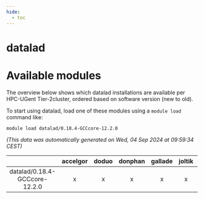 ```yaml
---
hide:
  - toc
---
```


datalad
=======

# Available modules


The overview below shows which datalad installations are available per HPC-UGent Tier-2cluster, ordered based on software version (new to old).

To start using datalad, load one of these modules using a `module load` command like:

```shell
module load datalad/0.18.4-GCCcore-12.2.0
```

*(This data was automatically generated on Wed, 04 Sep 2024 at 09:59:34 CEST)*  

| |accelgor|doduo|donphan|gallade|joltik|shinx|skitty|
| :---: | :---: | :---: | :---: | :---: | :---: | :---: | :---: |
|datalad/0.18.4-GCCcore-12.2.0|x|x|x|x|x|x|x|
